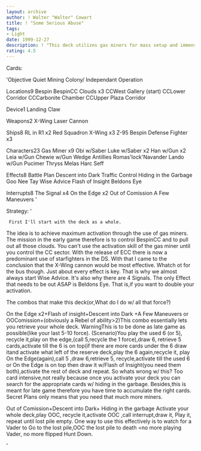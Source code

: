 ```yaml
---
layout: archive
author: ! Walter "Walter" Cowart
title: ! "Some Serious Abuse"
tags:
- Light
date: 1999-12-27
description: ! "This deck utilizes gas miners for mass setup and immense force retrieval.Could this be the rumored almost-infinate broken loop?"
rating: 4.5
---
```

Cards: 

'Objective
Quiet Mining Colony/
  Independant Operation

Locations9
Bespin
BespinCC
Clouds x3
CCWest Gallery (start)
CCLower Corridor
CCCarbonite Chamber
CCUpper Plaza Corridor

Device1
Landing Claw

Weapons2
X-Wing Laser Cannon

Ships8
RL in R1 x2
Red Squadron X-Wing x3
Z-95 Bespin Defense Fighter x3

Characters23
Gas Miner x9
Obi w/Saber
Luke w/Saber x2
Han w/Gun x2
Leia w/Gun
Chewie w/Gun
Wedge Antillies
Romas'lock'Navander
Lando w/Gun
Pucimer Thryss
Melas
Harc Seff

Effects8
Battle Plan
Descent into Dark
Traffic Control
Hiding in the Garbage
Goo Nee Tay
Wise Advice
Flash of Insight
Beldons Eye

Interrupts8
The Signal x4
On the Edge x2
Out of Comission
A Few Maneuvers '

Strategy: '

	 First I'll start with the deck as a whole.
The idea is to achieve maximum activation through the use of gas miners.  The mission in the early game therefore is to control BespinCC and to pull out all those clouds.  You can't use the activation skill of the gas miner until you control the CC sector.  With the release of ECC
there is now a predominant use of starfighters in the DS.  With that I came to the conclusion that
the X-Wing cannon would be most effective.  Whatch ot for the bus though.  Just about every effect is key.  That is why we almost always start
Wise Advice.  It's also why there are 4 Signals.
The only Effect that needs to be out ASAP is Beldons Eye.  That is,if you want to double your activation.

The combos that make this deck(or,What do I do w/ all that force?)

On the Edge x2+Flash of insight+Descent into Dark
+A Few Maneuvers or OOComission+(obviously a Rebel of ability>2)This combo essentially lets you retrieve your whole deck.  WarningThis is to be done as late game as possible(like your last 5-10 force).	(Scenario)You play the used 6 (or 5),
recycle it,play on the edge,(call 5,recycle the 1 force),draw 6, retrieve 5 cards,activate till the 6 is on top(if there are more cards under the 6 draw it<Flash of Insight>and activate what left of the reserve deck,play the 6 again,recycle it,
play On the Edge(again),call 5 ,draw 6,retrieve 5,
recycle,activate till the used 6 or On the Edge is on top then draw it w/Flash of Insight(you need them both),activate the rest of deck and repeat. So whats wrong w/ this?  Too card intensive,not really because once you activate your deck you can search for the appropriate cards w/ hiding in the garbage. Besides,this is meant for late game therefore you have time to accumulate the right cards.  Secret Plans only means that you need that much more miners.

Out of Comission+Descent into Dark+ Hiding
in the garbage Activate your whole deck,play OOC,
recycle it,activate OOC ,call interrupt,draw it,
Play it, repeat until lost pile empty.	One way to use this effectively is to watch for a Vader to Go to the lost pile,OOC the lost pile to death
=no more playing Vader, no more flipped Hunt Down.


'